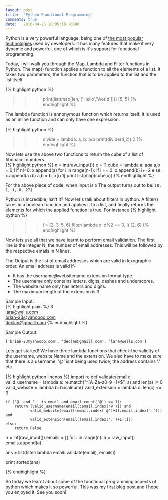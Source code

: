 ```yaml
---
layout: post
title:  "Python Functional Programming"
comments: true
date:   2016-04-25 18:05:18 +0100
---
```


Python is a very powerful language, being one of <a href="http://stackoverflow.com/research/developer-survey-2016#technology">the most popular technologies</a> used by developers. It has many features that make it very dynamic and powerful, one of which is it's support for functional programming. 

Today, I will walk you through the Map, Lambda and Filter functions in Python. The map() function applies a function to all the elements of a list. It takes two parameters, the function that is to be applied to the list and the list itself.

{% highlight python %}
>>> print(list(map(len, ['Hello','World'])))
[5, 5]
{% endhighlight %}

The lambda function is annonymous function which returns itself. It is used as an inline function and can only have one expression.

{% highlight python %}
>>> divide = lambda: a, b: a/b
>>> print(divide(4,2))
2
{% endhighlight %}

Now lets use the above two functions to return the cube of a list of fibonacci numbers.  
{% highlight python %}
n = int(raw_input())
x = []
cube = lambda a: a*a*a
a,b = 0,1
if n!=0:
    x.append(a)
for i in range(n-1):
    if i == 0:
        x.append(b)
        i+=2
    else:
        x.append(a+b)
        a,b = b, x[i+1]
print list(map(cube,x))
{% endhighlight %}

For the above piece of code, when 
Input is
```5```
The output turns out to be:
```[0, 1, 1, 8, 27]```

Python is incredible, isn't it? Now let's talk about filters in python. A filter() takes in a boolean function and applies it to a list, and finally returns the elements for which the applied function is true. For instance
{% highlight python %}
>>> l = [2, 3, 5, 6]
>>> filter(lambda x: x%2 == 0, l)
[2, 6]
{% endhighlight %}

Now lets use all that we have learnt to perform email validation. The first line is the integer N, the number of email addresses. This will be followed by the respective emails in N lines.

The Output is the list of email addresses which are valid in lexographic order. An email address is valid if-
<ul> 
<li> It has the username@websitename.extension format type. </li>
<li> The username only contains letters, digits, dashes and underscores. </li>
<li> The website name only has letters and digits. </li>
<li>The maximum length of the extension is 3.</li> 
</ul>

Sample Input:<br>
{% highlight plain %}
3  
lara@wells.com  
brian-23@yahoooo.com  
declan@gmaill.com
{% endhighlight %}

Sample Output:

```
['brian-23@yahoooo.com', 'declan@gmaill.com', 'lara@wells.com']
```
Lets get started! We have three lambda functions that check the validity of the username, website Name and the extension. We also have to make sure that there is a username, '@' isnt being used twice, the address contains '.' etc.

{% highlight python linenos %}
import re
def validate(email):
    valid_username = lambda a: re.match("^[A-Za-z0-9_-]*$", a) and len(a) != 0
    valid_website = lambda b: b.isalnum()
    valid_extension = lambda c: len(c) <= 3
    
    if ('@' and '.' in email and email.count('@') == 1):
        return (valid_username(email[:email.index('@')]) and 
               valid_website(email[(email.index('@')+1):email.index('.')]) and
               valid_extension(email[(email.index('.')+1):]))
    else:
        return False

n = int(raw_input())
emails = []
for i in range(n):
    a = raw_input()
    emails.append(a)

ans = list(filter(lambda email: validate(email), emails))

print sorted(ans)

{% endhighlight %}

So today we learnt about some of the functional programming aspects of python which makes it so powerful. This was my first blog post and I hope you enjoyed it. See you soon! 
